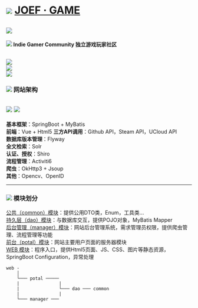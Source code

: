 # ![](http://www.joefgame.com/imgs/personal.png) [JOEF · GAME](http://www.joefgame.com)
![](https://img.shields.io/badge/Status-%E8%BF%90%E8%A1%8C%E4%B8%AD-green?style=for-the-badge&logo=appveyor)
---

#### ![](http://www.joefgame.com/imgs/find.png) Indie Gamer Community 独立游戏玩家社区
![](https://img.shields.io/badge/-%E7%8B%AC%E7%AB%8B%E6%B8%B8%E6%88%8F-red?style=social&logo=appveyor)  
![](https://img.shields.io/badge/-Steam%E6%95%B0%E6%8D%AE%E5%BA%93-orange?style=social&logo=appveyor)  
![](https://img.shields.io/badge/-%E7%A4%BE%E5%8C%BA-yellow?style=social&logo=appveyor)  
---
### ![](http://www.joefgame.com/imgs/search-pix.png) 网站架构  
![](https://img.shields.io/badge/%E6%9C%8D%E5%8A%A1%E5%99%A8%E8%AF%AD%E8%A8%80-Java-orange?style=flat&logo=appveyor)
![](https://img.shields.io/badge/%E6%9C%8D%E5%8A%A1%E6%8F%90%E4%BE%9B-Nginx/1.17.9-blue?style=flat&logo=appveyor)
---
**基本框架**：SpringBoot + MyBatis  
**前端**：Vue + Html5
**三方API调用**：Github API，Steam API，UCloud API  
**数据库版本管理**：Flyway  
**全文检索**：Solr    
**认证、授权**：Shiro  
**流程管理**：Activiti6  
**爬虫**：OkHttp3 + Jsoup  
**其他**：Opencv、OpenID  

---

### ![](http://www.joefgame.com/imgs/notify.png) 模块划分
[公共（common）模块](https://github.com/Joezeo/JOEF-GAME/tree/master/JoefGame-common)：提供公用DTO类，Enum，工具类...  
[持久层（dao）模块](https://github.com/Joezeo/JOEF-GAME/tree/master/JoefGame-dao)：与数据库交互，提供POJO对象，MyBatis Mapper  
[后台管理（manager）模块](https://github.com/Joezeo/JOEF-GAME/tree/master/JoefGame-manager)：网站后台管理系统，需求管理员权限，提供爬虫管理、流程管理等功能  
[前台（potal）模块](https://github.com/Joezeo/JOEF-GAME/tree/master/JoefGame-potal)：网站主要用户页面的服务器模块  
[WEB 模块](https://github.com/Joezeo/JOEF-GAME/tree/master/JoefGame-web)：程序入口，提供Html5页面、JS、CSS、图片等静态资源，SpringBoot Configuration，异常处理  
```
web -
    │
    └─── potal ─────
    |               |
    |               └─── dao ─── common
    |               |
    └─── manager ───
```


